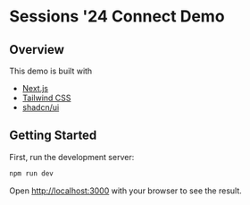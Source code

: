 # Sessions '24 Connect Demo

## Overview

This demo is built with

- [Next.js](https://nextjs.org/)
- [Tailwind CSS](https://tailwindcss.com/)
- [shadcn/ui](https://ui.shadcn.com/)

## Getting Started

First, run the development server:

```bash
npm run dev
```

Open [http://localhost:3000](http://localhost:3000) with your browser to see the result.
